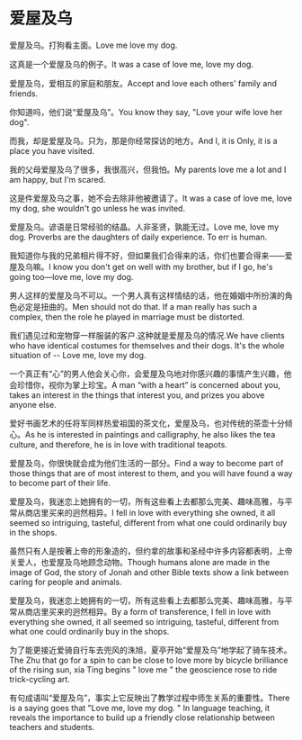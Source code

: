 # 爱屋及乌

<p><span class="chinese">爱屋及乌。打狗看主面。</span><span class="english">Love me love my dog.</span></p>

<p><span class="chinese">这真是一个爱屋及乌的例子。</span><span class="english">It was a case of love me, love my dog.</span></p>

<p><span class="chinese">爱屋及乌，爱相互的家庭和朋友。</span><span class="english">Accept and love each others' family and friends.</span></p>

<p><span class="chinese">你知道吗，他们说“爱屋及乌”。</span><span class="english">You know they say, "Love your wife love her dog".</span></p>

<p><span class="chinese">而我，却是爱屋及乌。只为，那是你经常探访的地方。</span><span class="english">And I, it is Only, it is a place you have visited.</span></p>

<p><span class="chinese">我的父母爱屋及乌了很多，我很高兴，但我怕。</span><span class="english">My parents love me a lot and I am happy, but I'm scared.</span></p>

<p><span class="chinese">这是件爱屋及乌之事，她不会去除非他被邀请了。</span><span class="english">It was a case of love me, love my dog, she wouldn't go unless he was invited.</span></p>

<p><span class="chinese">爱屋及乌。谚语是日常经验的结晶。人非圣贤，孰能无过。</span><span class="english">Love me, love my dog. Proverbs are the daughters of daily experience. To err is human.</span></p>

<p><span class="chinese">我知道你与我的兄弟相片得不好，但如果我们合得来的话，你们也要合得来——爱屋及乌嘛。</span><span class="english">I know you don't get on well with my brother, but if I go, he's going too—love me, love my dog.</span></p>

<p><span class="chinese">男人这样的爱屋及乌不可以。一个男人真有这样情结的话，他在婚姻中所扮演的角色必定是扭曲的。</span><span class="english">Men should not do that. If a man really has such a complex, then the role he played in marriage must be distorted.</span></p>

<p><span class="chinese">我们遇见过和宠物穿一样服装的客户.这种就是爱屋及乌的情况.</span><span class="english">We have clients who have identical costumes for themselves and their dogs. It's the whole situation of -- Love me, love my dog.</span></p>

<p><span class="chinese">一个真正有“心”的男人他会关心你，会爱屋及乌地对你感兴趣的事情产生兴趣，他会珍惜你，视你为掌上珍宝。</span><span class="english">A man “with a heart” is concerned about you, takes an interest in the things that interest you, and prizes you above anyone else.</span></p>

<p><span class="chinese">爱好书画艺术的任将军同样热爱祖国的茶文化，爱屋及乌，也对传统的茶壶十分倾心。</span><span class="english">As he is interested in paintings and calligraphy, he also likes the tea culture, and therefore, he is in love with traditional teapots.</span></p>

<p><span class="chinese">爱屋及乌，你很快就会成为他们生活的一部分。</span><span class="english">Find a way to become part of those things that are of most interest to them, and you will have found a way to become part of their life.</span></p>

<p><span class="chinese">爱屋及乌，我迷恋上她拥有的一切，所有这些看上去都那么完美、趣味高雅，与平常从商店里买来的迥然相异。</span><span class="english">I fell in love with everything she owned, it all seemed so intriguing, tasteful, different from what one could ordinarily buy in the shops.</span></p>

<p><span class="chinese">虽然只有人是按著上帝的形象造的，但约拿的故事和圣经中许多内容都表明，上帝关爱人，也爱屋及乌地顾念动物。</span><span class="english">Though humans alone are made in the image of God, the story of Jonah and other Bible texts show a link between caring for people and animals.</span></p>

<p><span class="chinese">爱屋及乌，我迷恋上她拥有的一切，所有这些看上去都那么完美、趣味高雅，与平常从商店里买来的迥然相异。</span><span class="english">By a form of transference, I fell in love with everything she owned, it all seemed so intriguing, tasteful, different from what one could ordinarily buy in the shops.</span></p>

<p><span class="chinese">为了能更接近爱骑自行车去兜风的洙旭，夏亭开始“爱屋及乌”地学起了骑车技术。</span><span class="english">The Zhu that go for a spin to can be close to love more by bicycle brilliance of the rising sun, xia Ting begins " love me " the geoscience rose to ride trick-cycling art.</span></p>

<p><span class="chinese">有句成语叫“爱屋及乌”，事实上它反映出了教学过程中师生关系的重要性。</span><span class="english">There is a saying goes that "Love me, love my dog. " In language teaching, it reveals the importance to build up a friendly close relationship between teachers and students.</span></p>

